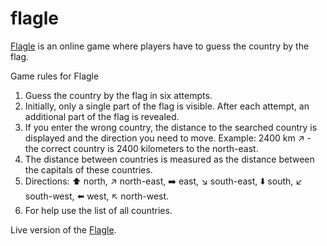 # flagle
<a href="https://kveez.com/en/flagle/" target="_blank">Flagle</a> is an online game where players have to guess the country by the flag.

Game rules for Flagle
1. Guess the country by the flag in six attempts.
2. Initially, only a single part of the flag is visible. After each attempt, an additional part of the flag is revealed.
3. If you enter the wrong country, the distance to the searched country is displayed and the direction you need to move. Example: 2400 km ↗️ - the correct country is 2400 kilometers to the north-east.
4. The distance between countries is measured as the distance between the capitals of these countries.
5. Directions: ⬆️ north, ↗️ north-east, ➡️ east, ↘️ south-east, ⬇️ south, ↙️ south-west, ⬅️ west, ↖️ north-west.
6. For help use the list of all countries.

Live version of the <a href="https://kveez.com/en/flagle/" target="_blank">Flagle</a>.
